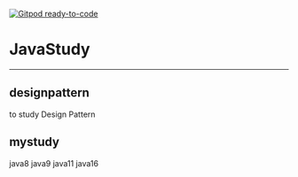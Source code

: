 [![Gitpod ready-to-code](https://img.shields.io/badge/Gitpod-ready--to--code-blue?logo=gitpod)](https://gitpod.io/#https://github.com/fleetingold/JavaStudy)
# JavaStudy

----
## designpattern
to study Design Pattern

## mystudy
java8
java9
java11
java16